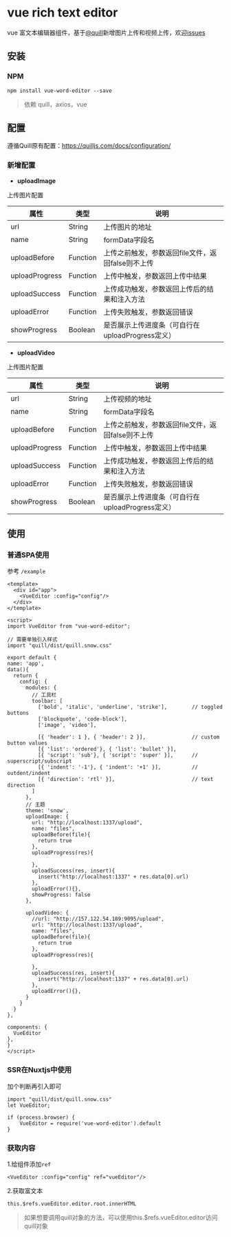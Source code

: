 # vue rich text editor

vue 富文本编辑器组件，基于[@quill](https://quilljs.com)新增图片上传和视频上传，欢迎[issues](https://github.com/hsian/vue-word-editor/issues)



## 安装



### NPM

```
npm install vue-word-editor --save 
```

> 依赖 quill，axios，vue



## 配置

遵循Quill原有配置：https://quilljs.com/docs/configuration/



### 新增配置

* **uploadImage**

上传图片配置

| 属性           | 类型     | 说明                                              |
| -------------- | -------- | ------------------------------------------------- |
| url            | String   | 上传图片的地址                                    |
| name           | String   | formData字段名                                    |
| uploadBefore   | Function | 上传之前触发，参数返回file文件，返回false则不上传 |
| uploadProgress | Function | 上传中触发，参数返回上传中结果                    |
| uploadSuccess  | Function | 上传成功触发，参数返回上传后的结果和注入方法      |
| uploadError    | Function | 上传失败触发，参数返回错误                        |
| showProgress   | Boolean  | 是否展示上传进度条（可自行在uploadProgress定义）  |



- **uploadVideo**

上传图片配置

| 属性           | 类型     | 说明                                              |
| -------------- | -------- | ------------------------------------------------- |
| url            | String   | 上传视频的地址                                    |
| name           | String   | formData字段名                                    |
| uploadBefore   | Function | 上传之前触发，参数返回file文件，返回false则不上传 |
| uploadProgress | Function | 上传中触发，参数返回上传中结果                    |
| uploadSuccess  | Function | 上传成功触发，参数返回上传后的结果和注入方法      |
| uploadError    | Function | 上传失败触发，参数返回错误                        |
| showProgress   | Boolean  | 是否展示上传进度条（可自行在uploadProgress定义）  |



## 使用



### 普通SPA使用

参考 `/example`

````
<template>
  <div id="app">
    <VueEditor :config="config"/>
  </div>
</template>
````



  ```
<script>
import VueEditor from "vue-word-editor";

// 需要单独引入样式
import "quill/dist/quill.snow.css"

export default {
  name: 'app',
  data(){
    return {
      config: {
        modules: { 
          // 工具栏
          toolbar: [
            ['bold', 'italic', 'underline', 'strike'],        // toggled buttons
            ['blockquote', 'code-block'],
            ['image', 'video'],

            [{ 'header': 1 }, { 'header': 2 }],               // custom button values
            [{ 'list': 'ordered'}, { 'list': 'bullet' }],
            [{ 'script': 'sub'}, { 'script': 'super' }],      // superscript/subscript
            [{ 'indent': '-1'}, { 'indent': '+1' }],          // outdent/indent
            [{ 'direction': 'rtl' }],                         // text direction
          ]
        },
        // 主题
        theme: 'snow',
        uploadImage: {
          url: "http://localhost:1337/upload",
          name: "files",
          uploadBefore(file){
            return true
          },
          uploadProgress(res){

          },
          uploadSuccess(res, insert){
            insert("http://localhost:1337" + res.data[0].url)
          },
          uploadError(){},
          showProgress: false
        },

        uploadVideo: {
          //url: "http://157.122.54.189:9095/upload",
          url: "http://localhost:1337/upload",
          name: "files",
          uploadBefore(file){
            return true
          },
          uploadProgress(res){

          },
          uploadSuccess(res, insert){
            insert("http://localhost:1337" + res.data[0].url)
          },
          uploadError(){},
        }
      }
    }
  },

  components: {
    VueEditor
  },
}
</script>
  ```



### SSR在Nuxtjs中使用

加个判断再引入即可

```
import "quill/dist/quill.snow.css"
let VueEditor;

if (process.browser) {
    VueEditor = require('vue-word-editor').default
}
```



### 获取内容

1.给组件添加`ref`

```
<VueEditor :config="config" ref="vueEditor"/>
```



2.获取富文本

```
this.$refs.vueEditor.editor.root.innerHTML
```



> 如果想要调用quill对象的方法，可以使用this.$refs.vueEditor.editor访问quill对象
